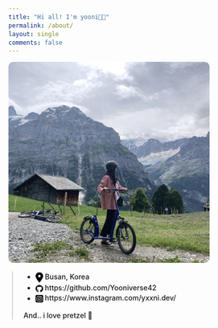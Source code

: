 ```yaml
---
title: "Hi all! I'm yooni👋🏻"
permalink: /about/
layout: single
comments: false
---
```


<div>
  <img src="../assets/images/IMG_6327.jpg" alt="about_mee" width="400" min-width="600px" itemprop="image" style="border-radius:10px;">
</div>
<div style="border-left: 2px solid rgba(199, 198, 198, 0.7); margin: 0.5em 0 0 0.5em; padding-left: 1.5em; font-weight: 500;">
  <ul class="author__urls social-icons">
    <li>
      <img src="../assets/images/location-dot-solid.svg" width="15" style="margin: 2px 0; vertical-align: middle;"> Busan, Korea
    </li>
    <li>
      <img src="../assets/images/github.svg" width="15" style="margin: 2px 0; vertical-align: middle;"> https://github.com/Yooniverse42
    </li>
    <li>
      <img src="../assets/images/square-instagram.svg" width="15" style="margin: 2px 0; vertical-align: middle;"> https://www.instagram.com/yxxni.dev/
    </li>
  </ul>
  <p>And.. i love pretzel 🥨</p>
</div>